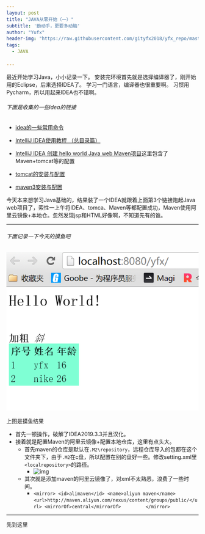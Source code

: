 ```yaml
---
layout: post
title: "JAVA从零开始（一）"
subtitle: '勤动手，更要多动脑'
author: "Yufx"
header-img: "https://raw.githubusercontent.com/gityfx2018/yfx_repo/master/post-bg-java.jpg"
tags:
  - JAVA

---
```


最近开始学习Java，小小记录一下。
安装完环境首先就是选择编译器了，刚开始用的Eclipse，后来选择IDEA了。
学习一门语言，编译器也很重要啊。
习惯用Pycharm，所以用起来IDEA也不错啊。

###### 下面是收集的一些idea的链接

- [idea的一些常用命令](https://www.cnblogs.com/leton/p/11895952.html?tdsourcetag=s_pctim_aiomsg)

- [IntelliJ IDEA使用教程 （总目录篇）](https://blog.csdn.net/qq_27093465/article/details/77449117?tdsourcetag=s_pctim_aiomsg)

- [IntelliJ IDEA 创建 hello world Java web Maven项目](https://blog.csdn.net/qq_27093465/article/details/63683873?tdsourcetag=s_pctim_aiomsg)这里包含了Maven+tomcat等的配置
- [tomcat的安装与配置](https://www.cnblogs.com/hejh/p/11293809.html?tdsourcetag=s_pctim_aiomsg)
- [maven3安装与配置](https://juejin.im/post/5cf62234f265da1b7401e979)


今天本来想学习Java基础的，结果装了一个IDEA就跟着上面第3个链接跑起Java web项目了，索性一上午将IDEA、tomca、Maven等都配置成功，Maven使用阿里云镜像+本地仓。忽然发现jsp和HTML好像啊，不知道先有的谁。

------

###### 下面记录一下今天的摸鱼吧

![](https://raw.githubusercontent.com/gityfx2018/yfx_repo/master/imgs20200318095244.png)

上图是摸鱼结果

- 首先一顿操作，破解了IDEA2019.3.3并且汉化。
- 接着就是配置Maven的阿里云镜像+配置本地仓库，这里有点头大。
  - 首先maven的仓库是默认在`.M2\repository`，远程仓库导入的包都在这个文件夹下，由于`.M2`在c盘，所以配置在别的盘好一些。修改setting.xml里`<localrepository>`的路径。
    - ![img](https://img-blog.csdn.net/20170319134920137)
  - 其次就是添加maven的阿里云镜像了，对xml不太熟悉，浪费了一些时间。
    - `<mirror>
            <id>alimaven</id>
            <name>aliyun maven</name>
            <url>http://maven.aliyun.com/nexus/content/groups/public/</url>
            <mirrorOf>central</mirrorOf>        
       </mirror>`

------

先到这里
